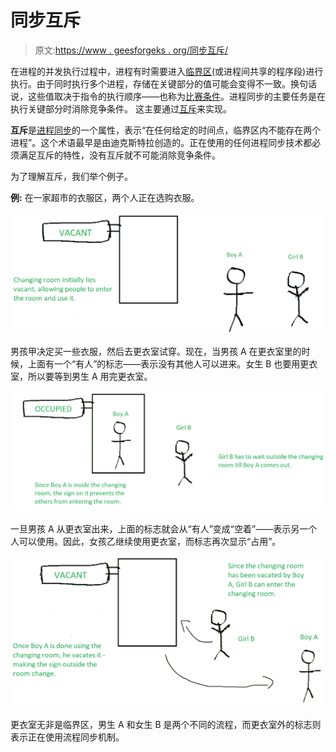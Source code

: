 # 同步互斥

> 原文:[https://www . geesforgeks . org/同步互斥/](https://www.geeksforgeeks.org/mutual-exclusion-in-synchronization/)

在进程的并发执行过程中，进程有时需要进入[临界区](https://www.geeksforgeeks.org/g-fact-70/)(或进程间共享的程序段)进行执行。由于同时执行多个进程，存储在关键部分的值可能会变得不一致。换句话说，这些值取决于指令的执行顺序——也称为[比赛条件](https://practice.geeksforgeeks.org/problems/what-is-race-condition)。进程同步的主要任务是在执行关键部分时消除竞争条件。
这主要通过[互斥](https://practice.geeksforgeeks.org/problems/what-is-mutual-exclusion)来实现。

**互斥**是[进程同步](https://www.geeksforgeeks.org/introduction-of-process-synchronization/)的一个属性，表示“在任何给定的时间点，临界区内不能存在两个进程”。这个术语最早是由迪克斯特拉创造的。正在使用的任何进程同步技术都必须满足互斥的特性，没有互斥就不可能消除竞争条件。

为了理解互斥，我们举个例子。

**例:**
在一家超市的衣服区，两个人正在选购衣服。

![](img/faf84a31aa8e6b5dcc94f76eb5722e6b.png)

男孩甲决定买一些衣服，然后去更衣室试穿。现在，当男孩 A 在更衣室里的时候，上面有一个“有人”的标志——表示没有其他人可以进来。女生 B 也要用更衣室，所以要等到男生 A 用完更衣室。

![](img/96886bc5a7b6122d0287b596fab6c654.png)

一旦男孩 A 从更衣室出来，上面的标志就会从“有人”变成“空着”——表示另一个人可以使用。因此，女孩乙继续使用更衣室，而标志再次显示“占用”。

![](img/90c57374d7762c4856a450199efca5cd.png)

更衣室无非是临界区，男生 A 和女生 B 是两个不同的流程，而更衣室外的标志则表示正在使用流程同步机制。